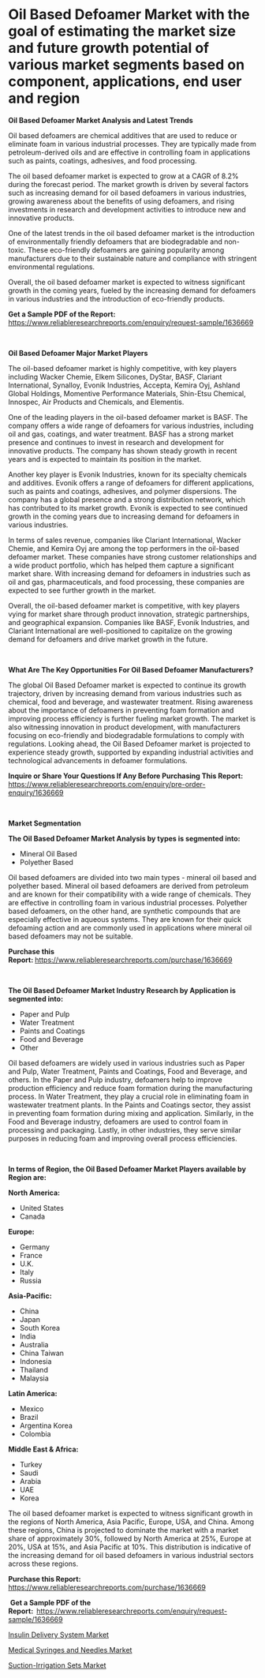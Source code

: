 <p><h1>Oil Based Defoamer Market with the goal of estimating the market size and future growth potential of various market segments based on component, applications, end user and region</h1></p><p><strong>Oil Based Defoamer Market Analysis and Latest Trends</strong></p>
<p><p>Oil based defoamers are chemical additives that are used to reduce or eliminate foam in various industrial processes. They are typically made from petroleum-derived oils and are effective in controlling foam in applications such as paints, coatings, adhesives, and food processing.</p><p>The oil based defoamer market is expected to grow at a CAGR of 8.2% during the forecast period. The market growth is driven by several factors such as increasing demand for oil based defoamers in various industries, growing awareness about the benefits of using defoamers, and rising investments in research and development activities to introduce new and innovative products.</p><p>One of the latest trends in the oil based defoamer market is the introduction of environmentally friendly defoamers that are biodegradable and non-toxic. These eco-friendly defoamers are gaining popularity among manufacturers due to their sustainable nature and compliance with stringent environmental regulations.</p><p>Overall, the oil based defoamer market is expected to witness significant growth in the coming years, fueled by the increasing demand for defoamers in various industries and the introduction of eco-friendly products.</p></p>
<p><strong>Get a Sample PDF of the Report:&nbsp;</strong> <a href="https://www.reliableresearchreports.com/enquiry/request-sample/1636669">https://www.reliableresearchreports.com/enquiry/request-sample/1636669</a></p>
<p>&nbsp;</p>
<p><strong>Oil Based Defoamer Major Market Players</strong></p>
<p><p>The oil-based defoamer market is highly competitive, with key players including Wacker Chemie, Elkem Silicones, DyStar, BASF, Clariant International, Synalloy, Evonik Industries, Accepta, Kemira Oyj, Ashland Global Holdings, Momentive Performance Materials, Shin-Etsu Chemical, Innospec, Air Products and Chemicals, and Elementis.</p><p>One of the leading players in the oil-based defoamer market is BASF. The company offers a wide range of defoamers for various industries, including oil and gas, coatings, and water treatment. BASF has a strong market presence and continues to invest in research and development for innovative products. The company has shown steady growth in recent years and is expected to maintain its position in the market.</p><p>Another key player is Evonik Industries, known for its specialty chemicals and additives. Evonik offers a range of defoamers for different applications, such as paints and coatings, adhesives, and polymer dispersions. The company has a global presence and a strong distribution network, which has contributed to its market growth. Evonik is expected to see continued growth in the coming years due to increasing demand for defoamers in various industries.</p><p>In terms of sales revenue, companies like Clariant International, Wacker Chemie, and Kemira Oyj are among the top performers in the oil-based defoamer market. These companies have strong customer relationships and a wide product portfolio, which has helped them capture a significant market share. With increasing demand for defoamers in industries such as oil and gas, pharmaceuticals, and food processing, these companies are expected to see further growth in the market.</p><p>Overall, the oil-based defoamer market is competitive, with key players vying for market share through product innovation, strategic partnerships, and geographical expansion. Companies like BASF, Evonik Industries, and Clariant International are well-positioned to capitalize on the growing demand for defoamers and drive market growth in the future.</p></p>
<p>&nbsp;</p>
<p><strong>What Are The Key Opportunities For Oil Based Defoamer Manufacturers?</strong></p>
<p><p>The global Oil Based Defoamer market is expected to continue its growth trajectory, driven by increasing demand from various industries such as chemical, food and beverage, and wastewater treatment. Rising awareness about the importance of defoamers in preventing foam formation and improving process efficiency is further fueling market growth. The market is also witnessing innovation in product development, with manufacturers focusing on eco-friendly and biodegradable formulations to comply with regulations. Looking ahead, the Oil Based Defoamer market is projected to experience steady growth, supported by expanding industrial activities and technological advancements in defoamer formulations.</p></p>
<p><strong>Inquire or Share Your Questions If Any Before Purchasing This Report:</strong> <a href="https://www.reliableresearchreports.com/enquiry/pre-order-enquiry/1636669">https://www.reliableresearchreports.com/enquiry/pre-order-enquiry/1636669</a></p>
<p>&nbsp;</p>
<p><strong>Market Segmentation</strong></p>
<p><strong>The Oil Based Defoamer Market Analysis by types is segmented into:</strong></p>
<p><ul><li>Mineral Oil Based</li><li>Polyether Based</li></ul></p>
<p><p>Oil based defoamers are divided into two main types - mineral oil based and polyether based. Mineral oil based defoamers are derived from petroleum and are known for their compatibility with a wide range of chemicals. They are effective in controlling foam in various industrial processes. Polyether based defoamers, on the other hand, are synthetic compounds that are especially effective in aqueous systems. They are known for their quick defoaming action and are commonly used in applications where mineral oil based defoamers may not be suitable.</p></p>
<p><strong>Purchase this Report:&nbsp;</strong><a href="https://www.reliableresearchreports.com/purchase/1636669">https://www.reliableresearchreports.com/purchase/1636669</a></p>
<p>&nbsp;</p>
<p><strong>The Oil Based Defoamer Market Industry Research by Application is segmented into:</strong></p>
<p><ul><li>Paper and Pulp</li><li>Water Treatment</li><li>Paints and Coatings</li><li>Food and Beverage</li><li>Other</li></ul></p>
<p><p>Oil based defoamers are widely used in various industries such as Paper and Pulp, Water Treatment, Paints and Coatings, Food and Beverage, and others. In the Paper and Pulp industry, defoamers help to improve production efficiency and reduce foam formation during the manufacturing process. In Water Treatment, they play a crucial role in eliminating foam in wastewater treatment plants. In the Paints and Coatings sector, they assist in preventing foam formation during mixing and application. Similarly, in the Food and Beverage industry, defoamers are used to control foam in processing and packaging. Lastly, in other industries, they serve similar purposes in reducing foam and improving overall process efficiencies.</p></p>
<p>&nbsp;</p>
<p><strong>In terms of Region, the Oil Based Defoamer Market Players available by Region are:</strong></p>
<p>
    <p> <strong> North America: </strong>
        <ul>
            <li>United States</li>
            <li>Canada</li>
        </ul>
        </p> 
    <p> <strong> Europe: </strong>
        <ul>
            <li>Germany</li>
            <li>France</li>
            <li>U.K.</li>
            <li>Italy</li>
            <li>Russia</li>
        </ul>
        </p> 
    <p> <strong> Asia-Pacific: </strong>
        <ul>
            <li>China</li>
            <li>Japan</li>
            <li>South Korea</li>
            <li>India</li>
            <li>Australia</li>
            <li>China Taiwan</li>
            <li>Indonesia</li>
            <li>Thailand</li>
            <li>Malaysia</li>
        </ul>
        </p> 
    <p> <strong> Latin America: </strong>
        <ul>
            <li>Mexico</li>
            <li>Brazil</li>
            <li>Argentina Korea</li>
            <li>Colombia</li>
        </ul>
        </p> 
    <p> <strong> Middle East & Africa: </strong>
        <ul>
            <li>Turkey</li>
            <li>Saudi</li>
            <li>Arabia</li>
            <li>UAE</li>
            <li>Korea</li>
        </ul>
    </p>
    </p>
<p><p>The oil based defoamer market is expected to witness significant growth in the regions of North America, Asia Pacific, Europe, USA, and China. Among these regions, China is projected to dominate the market with a market share of approximately 30%, followed by North America at 25%, Europe at 20%, USA at 15%, and Asia Pacific at 10%. This distribution is indicative of the increasing demand for oil based defoamers in various industrial sectors across these regions.</p></p>
<p><strong>Purchase this Report: </strong><a href="https://www.reliableresearchreports.com/purchase/1636669">https://www.reliableresearchreports.com/purchase/1636669</a></p>
<p>&nbsp;<strong>Get a Sample PDF of the Report:&nbsp;&nbsp;</strong><a href="https://www.reliableresearchreports.com/enquiry/request-sample/1636669">https://www.reliableresearchreports.com/enquiry/request-sample/1636669</a></p>
<p><strong></strong></p>
<p><p><a href="https://view.publitas.com/reportprime-1/insulin-delivery-system-market-size-2023-2030-global-industrial-analysis-key-geographical-regions-market-share-top-key-players-product-types-and-forecast-research-report/">Insulin Delivery System Market</a></p><p><a href="https://view.publitas.com/reportprime-1/medical-syringes-and-needles-market-size-growing-and-forecasted-for-period-from-2023-2030-and-provides-complete-market-analysis-of-this-market/">Medical Syringes and Needles Market</a></p><p><a href="https://view.publitas.com/reportprime-1/suction-irrigation-sets-market-size-2023-2030-global-industrial-analysis-key-geographical-regions-market-share-top-key-players-product-types-and-forecast-research-report/">Suction-Irrigation Sets Market</a></p></p>